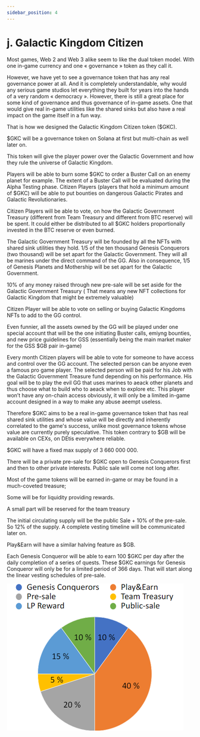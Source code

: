 ```yaml
---
sidebar_position: 4
---
```


# j. Galactic Kingdom Citizen

Most games, Web 2 and Web 3 alike seem to like the dual token model. With one in-game currency and one « governance » token as they call it. 

However, we have yet to see a governance token that has any real governance power at all. And it is completely understandable, why would any serious game studios let everything they built for years into the hands of a very random « democracy ». However, there is still a great place for some kind of governance and thus governance of in-game assets. One that would give real in-game utilities like the shared sinks but also have a real impact on the game itself in a fun way.

That is how we designed the Galactic Kingdom Citizen token ($GKC).

$GKC will be a governance token on Solana at first but multi-chain as well later on.

This token will give the player power over the Galactic Government and how they rule the universe of Galactic Kingdom.

Players will be able to burn some $GKC to order a Buster Call on an enemy planet for example. The extent of a Buster Call will be evaluated during the Alpha Testing phase.
Citizen Players (players that hold a minimum amount of $GKC) will be able to put bounties on dangerous Galactic Pirates and Galactic Revolutionaries.

Citizen Players will be able to vote, on how the Galactic Government Treasury (different from Team Treasury and different from BTC reserve) will be spent.
It could either be distributed to all $GKC holders proportionally invested in the BTC reserve or even burned.

The Galactic Government Treasury will be founded by all the NFTs with shared sink utilities they hold. 1/5 of the ten thousand Genesis Conquerors (two thousand) will be set apart for the Galactic Government. They will all be marines under the direct command of the GG. Also in consequence, 1/5 of Genesis Planets and Mothership will be set apart for the Galactic Government.

10% of any money raised through new pre-sale will be set aside for the Galactic Government Treasury ( That means any new NFT collections for Galactic Kingdom that might be extremely valuable)

Citizen Player will be able to vote on selling or buying Galactic Kingdoms NFTs to add to the GG control.

Even funnier, all the assets owned by the GG will be played under one special account that will be the one initiating Buster calls, emiyng bounties, and new price guidelines for GSS (essentially being the main market maker for the GSS $GB pair in-game)

Every month Citizen players will be able to vote for someone to have access and control over the GG account. The selected person can be anyone even a famous pro game player. The selected person will be paid for his Job with the Galactic Government Treasure fund depending on his performance. His goal will be to play the evil GG that uses marines to aeack other planets and thus choose what to build who to aeack when to explore etc. This player won’t have any on-chain access obviously, it will only be a limited in-game account designed in a way to make any abuse aeempt useless.

Therefore $GKC aims to be a real in-game governance token that has real shared sink utilities and whose value will be directly and inherently correlated to the game's success, unlike most governance tokens whose value are currently purely speculative. This token contrary to $GB will be available on CEXs, on DEtis everywhere reliable.

$GKC will have a fixed max supply of 3 660 000 000.

There will be a private pre-sale for $GKC open to Genesis Conquerors first and then to other private interests.
Public sale will come not long after.

Most of the game tokens will be earned in-game or may be found in a much-coveted treasure;

Some will be for liquidity providing rewards.

A small part will be reserved for the team treasury

The initial circulating supply will be the public Sale + 10% of the pre-sale. So 12% of the supply. A complete vesting timeline will be communicated later on.

Play&Earn will have a similar halving feature as $GB.

Each Genesis Conqueror will be able to earn 100 $GKC per day after the daily completion of a series of quests. These $GKC earnings for Genesis Conqueror will only be for a limited period of 366 days. That will start along the linear vesting schedules of pre-sale.

![Docusaurus logo](../../static/img/pie.png)